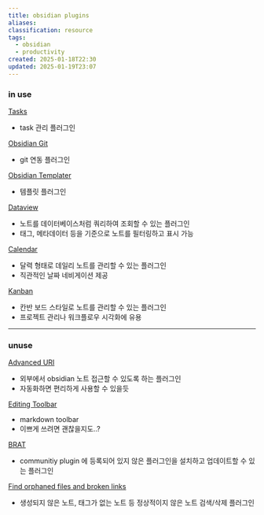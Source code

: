 ```yaml
---
title: obsidian plugins
aliases: 
classification: resource
tags:
  - obsidian
  - productivity
created: 2025-01-18T22:30
updated: 2025-01-19T23:07
---
```


### in use

[Tasks](obsidian://show-plugin?id=obsidian-tasks-plugin)
- task 관리 플러그인

[Obsidian Git](obsidian://show-plugin?id=obsidian-git)
- git 연동 플러그인

[Obsidian Templater](obsidian://show-plugin?id=obsidian-templater)
- 템플릿 플러그인

[Dataview](obsidian://show-plugin?id=dataview)
- 노트를 데이터베이스처럼 쿼리하여 조회할 수 있는 플러그인
- 태그, 메타데이터 등을 기준으로 노트를 필터링하고 표시 가능

[Calendar](obsidian://show-plugin?id=calendar)
- 달력 형태로 데일리 노트를 관리할 수 있는 플러그인
- 직관적인 날짜 네비게이션 제공

[Kanban](obsidian://show-plugin?id=obsidian-kanban)
- 칸반 보드 스타일로 노트를 관리할 수 있는 플러그인
- 프로젝트 관리나 워크플로우 시각화에 유용

---

### unuse

[Advanced URI](obsidian://show-plugin?id=obsidian-advanced-uri)
- 외부에서 obsidian 노트 접근할 수 있도록 하는 플러그인
- 자동화하면 편리하게 사용할 수 있을듯

[Editing Toolbar](obsidian://show-plugin?id=editing-toolbar)
- markdown toolbar
- 이쁘게 쓰려면 괜찮을지도..?

[BRAT](obsidian://show-plugin?id=obsidian42-brat)
- communitiy plugin 에 등록되어 있지 않은 플러그인을 설치하고 업데이트할 수 있는 플러그인

[Find orphaned files and broken links](obsidian://show-plugin?id=find-unlinked-files)
- 생성되지 않은 노트, 태그가 없는 노트 등 정상적이지 않은 노트 검색/삭제 플러그인
